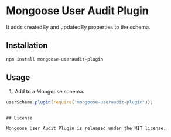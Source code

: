# Mongoose User Audit Plugin

It adds createdBy and updatedBy properties to the schema.

## Installation

```bash
npm install mongoose-useraudit-plugin
```

## Usage

1. Add to a Mongoose schema.
```js
userSchema.plugin(require('mongoose-useraudit-plugin'));
```
```

## License

Mongoose User Audit Plugin is released under the MIT license.